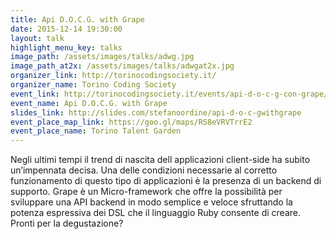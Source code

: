 ```yaml
---
title: Api D.O.C.G. with Grape
date: 2015-12-14 19:30:00
layout: talk
highlight_menu_key: talks
image_path: /assets/images/talks/adwg.jpg
image_path_at2x: /assets/images/talks/adwgat2x.jpg
organizer_link: http://torinocodingsociety.it/
organizer_name: Torino Coding Society
event_link: http://torinocodingsociety.it/events/api-d-o-c-g-con-grape/
event_name: Api D.O.C.G. with Grape
slides_link: http://slides.com/stefanoordine/api-d-o-c-gwithgrape
event_place_map_link: https://goo.gl/maps/RS8eVRVTrrE2
event_place_name: Torino Talent Garden
---
```

Negli ultimi tempi il trend di nascita dell applicazioni client-side ha subito un’impennata decisa.
Una delle condizioni necessarie al corretto funzionamento di questo tipo di applicazioni è la presenza di un backend di supporto.
Grape è un Micro-framework che offre la possibilità per sviluppare una API backend in modo semplice e veloce sfruttando la potenza espressiva dei DSL che il linguaggio Ruby consente di creare.
Pronti per la degustazione?
